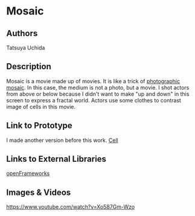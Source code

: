 # Mosaic


## Authors
Tatsuya Uchida

## Description
Mosaic is a movie made up of movies. It is like a trick of [photographic mosaic](http://en.wikipedia.org/wiki/Photographic_mosaic "photographic mosaic"). In this case, the medium is not a photo, but a movie.
I shot actors from above or below because I didn't want to make "up and down" in this screen to express a fractal world. Actors use some clothes to contrast image of cells in this movie. 


## Link to Prototype
I made another version before this work.
[Cell](http://ukn.cc/portfolio/?p=12 "cell")


## Links to External Libraries
[openFrameworks](http://www.openframeworks.cc "openFrameworks")


## Images & Videos
https://www.youtube.com/watch?v=Xo587Gm-Wzo
